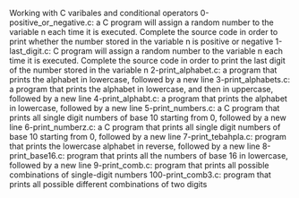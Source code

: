 Working with C varibales and conditional operators
0-positive_or_negative.c: a C program will assign a random number to the variable n each time it is executed. Complete the source code in order to print whether the number stored in the variable n is positive or negative
1-last_digit.c: C  program will assign a random number to the variable n each time it is executed. Complete the source code in order to print the last digit of the number stored in the variable n
2-print_alphabet.c:  a program that prints the alphabet in lowercase, followed by a new line
3-print_alphabets.c:  a program that prints the alphabet in lowercase, and then in uppercase, followed by a new line
4-print_alphabt.c: a program that prints the alphabet in lowercase, followed by a new line
5-print_numbers.c: a C program that prints all single digit numbers of base 10 starting from 0, followed by a new line
6-print_numberz.c: a C program that prints all single digit numbers of base 10 starting from 0, followed by a new line
7-print_tebahpla.c:  program that prints the lowercase alphabet in reverse, followed by a new line
8-print_base16.c: program that prints all the numbers of base 16 in lowercase, followed by a new line
9-print_comb.c: program that prints all possible combinations of single-digit numbers
100-print_comb3.c:  program that prints all possible different combinations of two digits
